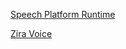 [Speech Platform Runtime](https://www.microsoft.com/en-us/download/details.aspx?id=27225)

[Zira Voice](https://www.microsoft.com/en-us/download/details.aspx?id=27224)
